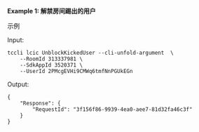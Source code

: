 **Example 1: 解禁房间踢出的用户**

示例

Input: 

```
tccli lcic UnblockKickedUser --cli-unfold-argument  \
    --RoomId 313337981 \
    --SdkAppId 3520371 \
    --UserId 2PMcgEVHi9CMWq6tmfNnPGUkEGn
```

Output: 
```
{
    "Response": {
        "RequestId": "3f156f86-9939-4ea0-aee7-81d32fa46c3f"
    }
}
```

